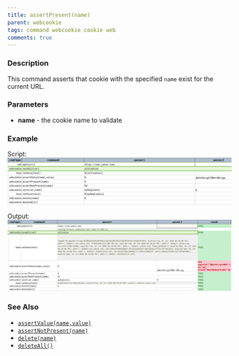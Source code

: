 ```yaml
---
title: assertPresent(name)
parent: webcookie
tags: command webcookie cookie web
comments: true
---
```



### Description
This command asserts that cookie with the specified `name` exist for the current URL.


### Parameters
- **name** \- the cookie name to validate


### Example
Script:<br/>
![](image/assertPresent_01.png)

Output:<br/>
![](image/assertPresent_02.png)


### See Also
- [`assertValue(name,value)`](assertValue(name,value))
- [`assertNotPresent(name)`](assertNotPresent(name))
- [`delete(name)`](delete(name))
- [`deleteAll()`](deleteAll())
